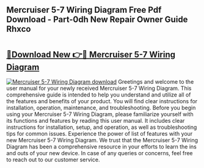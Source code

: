## Mercruiser 5-7 Wiring Diagram Free Pdf Download - Part-0dh New Repair Owner Guide Rhxco

# <h2><a href="http://dfnvkoa.blite.top/?on=Mercruiser+5-7+Wiring+Diagram">🔗Download New 👉🔴 Mercruiser 5-7 Wiring Diagram</a></h2>

[![Mercruiser 5-7 Wiring Diagram download](https://i.imgur.com/lujVjoI.png)](http://dfnvkoa.blite.top/?on=Mercruiser+5-7+Wiring+Diagram)
Greetings and welcome to the user manual for your newly received Mercruiser 5-7 Wiring Diagram. This comprehensive guide is intended to help you understand and utilize all of the features and benefits of your product. You will find clear instructions for installation, operation, maintenance, and troubleshooting. Before you begin using your Mercruiser 5-7 Wiring Diagram, please familiarize yourself with its functions and features by reading this user manual. It includes clear instructions for installation, setup, and operation, as well as troubleshooting tips for common issues. Experience the power of list of features with your new Mercruiser 5-7 Wiring Diagram. We trust that the Mercruiser 5-7 Wiring Diagram has been a comprehensive resource in your efforts to learn the ins and outs of your new device. In case of any queries or concerns, feel free to reach out to our customer service.
